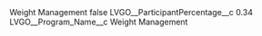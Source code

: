 <?xml version="1.0" encoding="UTF-8"?>
<CustomMetadata xmlns="http://soap.sforce.com/2006/04/metadata" xmlns:xsi="http://www.w3.org/2001/XMLSchema-instance" xmlns:xsd="http://www.w3.org/2001/XMLSchema">
    <label>Weight Management</label>
    <protected>false</protected>
    <values>
        <field>LVGO__ParticipantPercentage__c</field>
        <value xsi:type="xsd:double">0.34</value>
    </values>
    <values>
        <field>LVGO__Program_Name__c</field>
        <value xsi:type="xsd:string">Weight Management</value>
    </values>
</CustomMetadata>
